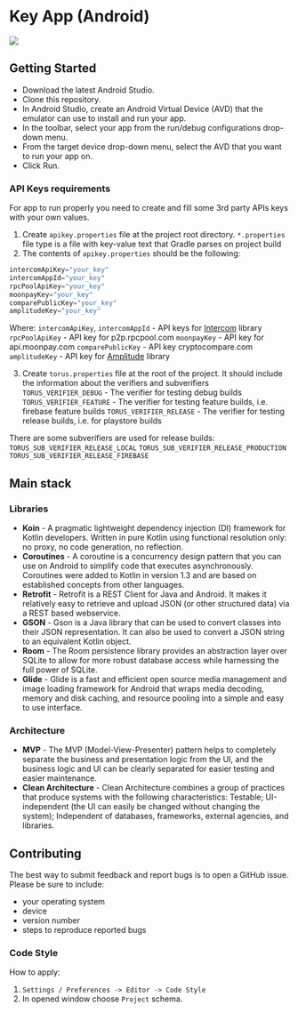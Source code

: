 # Key App (Android)

![](https://cdn.discordapp.com/attachments/737610668726812763/777332771600990259/wallets_android2x.png)

## Getting Started
- Download the latest Android Studio.
- Clone this repository.
- In Android Studio, create an Android Virtual Device (AVD) that the emulator can use to install and run your app.
- In the toolbar, select your app from the run/debug configurations drop-down menu.
- From the target device drop-down menu, select the AVD that you want to run your app on.
- Click Run.

### API Keys requirements
For app to run properly you need to create and fill some 3rd party APIs keys with your own values. 
1. Create `apikey.properties` file at the project root directory. `*.properties` file type is a file with key-value text that Gradle parses on project build
2. The contents of `apikey.properties` should be the following:
```groovy
intercomApiKey="your_key"
intercomAppId="your_key"
rpcPoolApiKey="your_key"
moonpayKey="your_key"
comparePublicKey="your_key"
amplitudeKey="your_key"
```
Where:
`intercomApiKey`, `intercomAppId` - API keys for [Intercom](https://www.intercom.com) library
`rpcPoolApiKey` - API key for p2p.rpcpool.com
`moonpayKey` - API key for api.moonpay.com
`comparePublicKey` - API key cryptocompare.com
`amplitudeKey` - API key for [Amplitude](https://developers.amplitude.com/docs/android) library

3. Create `torus.properties` file at the root of the project. It should include the information about the verifiers and subverifiers
`TORUS_VERIFIER_DEBUG` - The verifier for testing debug builds
`TORUS_VERIFIER_FEATURE` - The verifier for testing feature builds, i.e. firebase feature builds
`TORUS_VERIFIER_RELEASE` - The verifier for testing release builds, i.e. for playstore builds

There are some subverifiers are used for release builds:
`TORUS_SUB_VERIFIER_RELEASE_LOCAL`
`TORUS_SUB_VERIFIER_RELEASE_PRODUCTION`
`TORUS_SUB_VERIFIER_RELEASE_FIREBASE`

## Main stack

### Libraries
- **Koin** - A pragmatic lightweight dependency injection (DI) framework for Kotlin developers. Written in pure Kotlin using functional resolution only: no proxy, no code generation, no reflection.
- **Coroutines** - A coroutine is a concurrency design pattern that you can use on Android to simplify code that executes asynchronously. Coroutines were added to Kotlin in version 1.3 and are based on established concepts from other languages.
- **Retrofit** - Retrofit is a REST Client for Java and Android. It makes it relatively easy to retrieve and upload JSON (or other structured data) via a REST based webservice.
- **GSON** - Gson is a Java library that can be used to convert classes into their JSON representation. It can also be used to convert a JSON string to an equivalent Kotlin object.
- **Room** - The Room persistence library provides an abstraction layer over SQLite to allow for more robust database access while harnessing the full power of SQLite.
- **Glide** - Glide is a fast and efficient open source media management and image loading framework for Android that wraps media decoding, memory and disk caching, and resource pooling into a simple and easy to use interface.

### Architecture
- **MVP** - The MVP (Model-View-Presenter) pattern helps to completely separate the business and presentation logic from the UI, and the business logic and UI can be clearly separated for easier testing and easier maintenance.
- **Clean Architecture** - Clean Architecture combines a group of practices that produce systems with the following characteristics: Testable; UI-independent (the UI can easily be changed without changing the system); Independent of databases, frameworks, external agencies, and libraries.

## Contributing
The best way to submit feedback and report bugs is to open a GitHub issue. Please be sure to include:
- your operating system
- device
- version number
- steps to reproduce reported bugs

### Code Style
How to apply:
1. `Settings / Preferences -> Editor -> Code Style`
2. In opened window choose `Project` schema.
